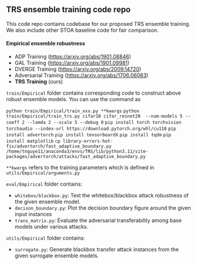 ## TRS ensemble training code repo

This code repo contains codebase for our proposed TRS ensemble training. We also include other STOA baseline code for fair comparison.

#### Empirical ensemble robustness

* ADP Training (https://arxiv.org/abs/1901.08846)
* GAL Training (https://arxiv.org/abs/1901.09981)
* DVERGE Training (https://arxiv.org/abs/2009.14720)
* Adversarial Training (https://arxiv.org/abs/1706.06083)
* **TRS Training** (ours)

`train/Empirical` folder contains corresponding code to construct above robust ensemble models. You can use the command as

`python train/Empirical/train_xxx.py **kwargs`
`python train/Empirical/train_trs.py cifar10 cifar_resnet20  --num-models 5 --coeff 2 --lamda 2 --scale 5 --debug 0`
`pip install torch torchvision torchaudio --index-url https://download.pytorch.org/whl/cu118`
`pip install advertorch`
`pip install tensorboardX`
`pip install tqdm`
`pip install matplotlib`
`cp library-errors-hot-fix/advertorch/fast_adaptive_boundary.py /home/tnguye11/anaconda3/envs/TRS/lib/python3.11/site-packages/advertorch/attacks/fast_adaptive_boundary.py`

`**kwargs` refers to the training parameters which is defined in `utils/Empirical/arguments.py`

`eval/Empirical` folder contains:

* `whitebox/blackbox.py`: Test the whitebox/blackbox attack robustness of the given ensemble model.
* `decison_boundary.py`: Plot the decision boundary figure around the given input instances
* `trans_matrix.py`: Evaluate the adversarial transferability among base models under various attacks.

`utils/Empirical` folder contains:

* `surrogate.py`: Generate blackbox transfer attack instances from the given surrogate ensemble models.
